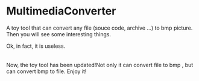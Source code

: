 # MultimediaConverter

A toy tool that can convert any file (souce code, archive ...) to bmp picture.
Then you will see some interesting things.

Ok, in fact, it is useless.

######

Now, the toy tool has been updated!Not only it can convert file to bmp , but can convert bmp to file.
Enjoy it!
